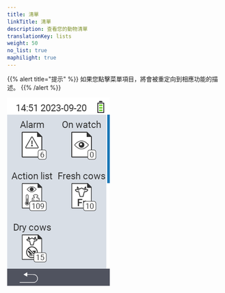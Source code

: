 ```yaml
---
title: 清單
linkTitle: 清單
description: 查看您的動物清單
translationKey: lists
weight: 50
no_list: true
maphilight: true
---
```

{{% alert title="提示" %}}
如果您點擊菜單項目，將會被重定向到相應功能的描述。
{{% /alert %}}

<img src="images/lists.png" alt="VitalControl 新增於農場" title="新增於農場" usemap="#workmap" class="maphilight" />

<map name="workmap">
  <area shape="rect" coords="3,40,116,160" alt="警報清單" title="查看您的警報清單&#10;滑鼠點擊：打開文件" href="/zh/docs/lists/alarm/">
  <area shape="rect" coords="3,160,116,280" alt="行動清單" title="查看您的行動清單&#10;滑鼠點擊：打開文件" href="/zh/docs/lists/actions/">
  <area shape="rect" coords="3,280,116,399" alt="乾奶牛清單" title="查看您的乾奶牛清單&#10;滑鼠點擊：打開文件" href="/zh/docs/lists/dry-cows/">

  <area shape="rect" coords="116,40,230,160" alt="觀察清單" title="查看您的觀察清單&#10;滑鼠點擊：打開文件" href="/zh/docs/lists/on-watch/">
  <area shape="rect" coords="116,160,230,280" alt="新鮮奶牛" title="查看您的新鮮奶牛清單&#10;滑鼠點擊：打開文件" href="/zh/docs/lists/fresh-cows/">

  <area shape="rect" coords="2,401,115,438" alt="返回" title="返回上一層" href="/zh/docs/menu/mainmenu/">
</map>
